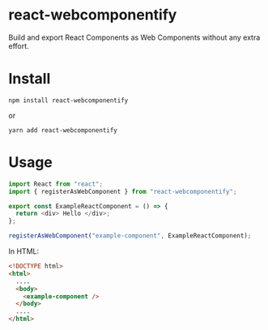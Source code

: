 # react-webcomponentify

Build and export React Components as Web Components without any extra effort.

# Install

```
npm install react-webcomponentify
```

or

```
yarn add react-webcomponentify
```

# Usage

```js
import React from "react";
import { registerAsWebComponent } from "react-webcomponentify";

export const ExampleReactComponent = () => {
  return <div> Hello </div>;
};

registerAsWebComponent("example-component", ExampleReactComponent);
```

In HTML:

```html
<!DOCTYPE html>
<html>
  ....
  <body>
    <example-component />
  </body>
  ....
</html>
```
